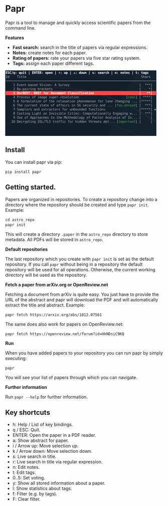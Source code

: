 # Papr

Papr is a tool to manage and quickly access scientific papers from the command line.

**Features**

* **Fast search:** search in the title of papers via regular expressions.
* **Notes:** create notes for each paper.
* **Rating of papers:** rate your papers via five star rating system.
* **Tags:** assign each paper different tags.

![papr](screenshot.png)

## Install

You can install papr via pip:

    pip install papr

## Getting started.

Papers are organized in repositories. To create a repository change into a directory where the repository should be created and type `papr init`. Example:

    cd astro_repo
    papr init

This will create a directory `.paper` in the `astro_repo` directory to store metadata. All PDFs will be stored in `astro_repo`.

**Default repositories**

The last repository which you create with `papr init` is set as the default repository. If you call `papr` without being in a repository the default repository will be used for all operations. Otherwise, the current working directory will be used as the repository.

**Fetch a paper from arXiv.org or OpenReview.net**

Fetching a document from arXiv is quite easy. You just have to provide the URL of the abstract and papr will
download the PDF and will automatically extract the title and abstract. Example:

    papr fetch https://arxiv.org/abs/1812.07561

The same does also work for papers on OpenReview.net:

    papr fetch https://openreview.net/forum?id=HkNDsiC9KQ

**Run**

When you have added papers to your repository you can run papr by simply executing:

    papr

You will see your list of papers through which you can navigate.

**Further information**

Run `papr --help` for further information.

## Key shortcuts

* h: Help / List of key bindings.
* q / ESC: Quit.
* ENTER: Open the paper in a PDF reader.
* a: Show abstract for paper.
* i / Arrow up: Move selection up.
* k / Arrow down: Move selection down.
* s: Live search in title.
* r: Live search in title via regular expression.
* n: Edit notes.
* t: Edit tags.
* 0..5: Set voting.
* y: Show all stored information about a paper.
* l: Show statistics about tags.
* f: Filter (e.g. by tags).
* F: Clear filter.
